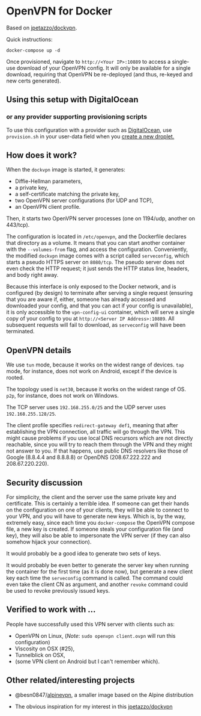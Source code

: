 # OpenVPN for Docker

Based on [jpetazzo/dockvpn](https://github.com/jpetazzo/dockvpn). 

Quick instructions:

```
docker-compose up -d
```

Once provisioned, navigate to `http://<Your IP>:10889` to access a single-use download of your OpenVPN config. It will only be available for a single download, requiring that OpenVPN be re-deployed (and thus, re-keyed and new certs generated).

## Using this setup with DigitalOcean
### or any provider supporting provisioning scripts

To use this configuration with a provider such as <a href="https://digitalocean.com">DigitalOcean</a>, use `provision.sh` in your user-data field when you <a href="https://www.digitalocean.com/community/tutorials/an-introduction-to-droplet-metadata">create a new droplet.</a>

## How does it work?

When the `dockvpn` image is started, it generates:

- Diffie-Hellman parameters,
- a private key,
- a self-certificate matching the private key,
- two OpenVPN server configurations (for UDP and TCP),
- an OpenVPN client profile.

Then, it starts two OpenVPN server processes (one on 1194/udp, another
on 443/tcp).

The configuration is located in `/etc/openvpn`, and the Dockerfile
declares that directory as a volume. It means that you can start another
container with the `--volumes-from` flag, and access the configuration.
Conveniently, the modified `dockvpn` image comes with a script called `serveconfig`,
which starts a pseudo HTTPS server on `8080/tcp`. The pseudo server
does not even check the HTTP request; it just sends the HTTP status line,
headers, and body right away.

Because this interface is only exposed to the Docker network, and is configured (by design) to terminate
after serving a single request (ensuring that you are aware if, either, someone has already accessed and downloaded your config, and that you can act if your config is unavailable), it is only accessible to the `vpn-config-ui` container, which will serve 
a single copy of your config to you at `http://<Server IP Address>:10889`. All subsequent requests will fail to download, as
`serveconfig` will have been terminated. 


## OpenVPN details

We use `tun` mode, because it works on the widest range of devices.
`tap` mode, for instance, does not work on Android, except if the device
is rooted.

The topology used is `net30`, because it works on the widest range of OS.
`p2p`, for instance, does not work on Windows.

The TCP server uses `192.168.255.0/25` and the UDP server uses
`192.168.255.128/25`.

The client profile specifies `redirect-gateway def1`, meaning that after
establishing the VPN connection, all traffic will go through the VPN.
This might cause problems if you use local DNS recursors which are not
directly reachable, since you will try to reach them through the VPN
and they might not answer to you. If that happens, use public DNS
resolvers like those of Google (8.8.4.4 and 8.8.8.8) or OpenDNS
(208.67.222.222 and 208.67.220.220).


## Security discussion

For simplicity, the client and the server use the same private key and
certificate. This is certainly a terrible idea. If someone can get their
hands on the configuration on one of your clients, they will be able to
connect to your VPN, and you will have to generate new keys. Which is,
by the way, extremely easy, since each time you `docker-compose` the OpenVPN
compose file, a new key is created. If someone steals your configuration file
(and key), they will also be able to impersonate the VPN server (if they
can also somehow hijack your connection).

It would probably be a good idea to generate two sets of keys.

It would probably be even better to generate the server key when
running the container for the first time (as it is done now), but
generate a new client key each time the `serveconfig` command is
called. The command could even take the client CN as argument, and
another `revoke` command could be used to revoke previously issued
keys.


## Verified to work with ...

People have successfully used this VPN server with clients such as:

- OpenVPN on Linux, (*Note*: `sudo openvpn client.ovpn` will run this configuration)
- Viscosity on OSX (#25),
- Tunnelblick on OSX,
- (some VPN client on Android but I can't remember which).


## Other related/interesting projects

- @besn0847/[alpinevpn](https://github.com/besn0847/alpinevpn), a smaller
  image based on the Alpine distribution

- The obvious inspiration for my interest in this [jpetazzo/dockvpn](https://github.com/jpetazzo/dockvpn)
  
